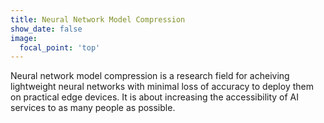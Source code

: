 ```yaml
---
title: Neural Network Model Compression
show_date: false
image:
  focal_point: 'top'
---
```


Neural network model compression is a research field for acheiving lightweight neural networks with minimal loss of accuracy to deploy them on practical edge devices.
It is about increasing the accessibility of AI services to as many people as possible.
